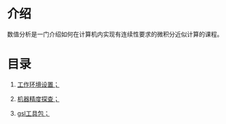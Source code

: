 # 介绍

数值分析是一门介绍如何在计算机内实现有连续性要求的微积分近似计算的课程。

# 目录

1. [工作环境设置；](doc/env.md)

2. [机器精度探查；](limits/README.md)

3. [gsl工具包；](gsl/README.md)

